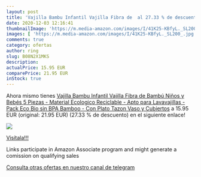 ```yaml
---
layout: post
title: 'Vajilla Bambu Infantil Vajilla Fibra de  al 27.33 % de descuento'
date: 2020-12-03 12:16:41
thumbnailImage: 'https://m.media-amazon.com/images/I/41K25-KBfyL._SL200_.jpg'
images: [ 'https://m.media-amazon.com/images/I/41K25-KBfyL._SL200_.jpg' ]
comments: true
category: ofertas
author: ring
slug: B08N2X1MKS
description:
actualPrice: 15.95 EUR
comparePrice: 21.95 EUR
inStock: true
---
```


Ahora mismo tienes [Vajilla Bambu Infantil Vajilla Fibra de Bambú Niños y Bebés 5 Piezas - Material Ecologico  Reciclable - Apto para Lavavajillas - Pack Eco  Bio  sin BPA  Bamboo  - Con Plato  Tazon  Vaso y Cubiertos](https://www.amazon.es/dp/B08N2X1MKS/?tag=tolees-21) a 15.95 EUR (original: 21.95 EUR) (27.33 %  de descuento) en el siguiente enlace!

[![](https://m.media-amazon.com/images/I/41K25-KBfyL._SL200_.jpg)](https://www.amazon.es/dp/B08N2X1MKS/?tag=tolees-21)

[Visítala!!!](https://www.amazon.es/dp/B08N2X1MKS/?tag=tolees-21)

Links participate in Amazon Associate program and might generate a comission on qualifying sales

[Consulta otras ofertas en nuestro canal de telegram](https://t.me/s/ofertas25)
